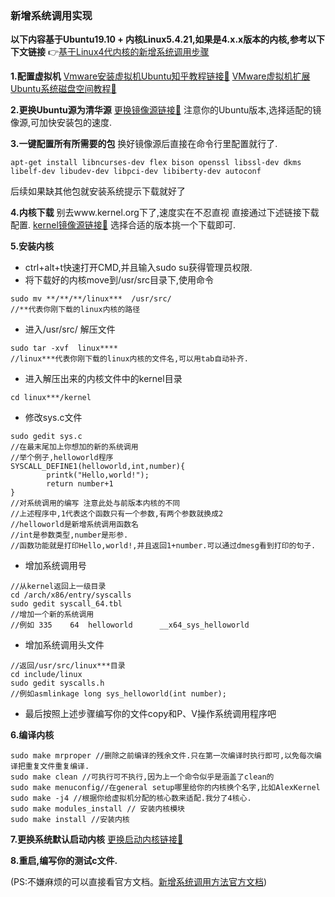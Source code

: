 ### 新增系统调用实现

**以下内容基于Ubuntu19.10 + 内核Linux5.4.21,如果是4.x.x版本的内核,参考以下下文链接**
👉[基于Linux4代内核的新增系统调用步骤](https://blog.csdn.net/qq_41175905/article/details/80529245)

**1.配置虚拟机**
[Vmware安装虚拟机Ubuntu知乎教程链接🔗](https://zhuanlan.zhihu.com/p/38797088)
[VMware虚拟机扩展Ubuntu系统磁盘空间教程🔗](https://blog.csdn.net/daemon_2017/article/details/80660372)



**2.更换Ubuntu源为清华源**
[更换镜像源链接🔗](https://blog.csdn.net/yumei1998/article/details/83214433)
注意你的Ubuntu版本,选择适配的镜像源,可加快安装包的速度.



**3.一键配置所有所需要的包**
换好镜像源后直接在命令行里配置就行了.

```
apt-get install libncurses-dev flex bison openssl libssl-dev dkms libelf-dev libudev-dev libpci-dev libiberty-dev autoconf
```
后续如果缺其他包就安装系统提示下载就好了



**4.内核下载**
别去www.kernel.org下了,速度实在不忍直视
直接通过下述链接下载配置.
[kernel镜像源链接🔗](http://ftp.sjtu.edu.cn/sites/ftp.kernel.org/pub/linux/kernel/)
选择合适的版本挑一个下载即可.



**5.安装内核**

- ctrl+alt+t快速打开CMD,并且输入sudo su获得管理员权限.
- 将下载好的内核move到/usr/src目录下,使用命令

```
sudo mv **/**/**/linux***  /usr/src/
//**代表你刚下载的linux内核的路径
```
- 进入/usr/src/ 解压文件

```
sudo tar -xvf  linux****
//linux***代表你刚下载的linux内核的文件名,可以用tab自动补齐.
```

- 进入解压出来的内核文件中的kernel目录

```
cd linux***/kernel
```

- 修改sys.c文件

```
sudo gedit sys.c
//在最末尾加上你想加的新的系统调用
//举个例子,helloworld程序
SYSCALL_DEFINE1(helloworld,int,number){
        printk("Hello,world!");
        return number+1
}
//对系统调用的编写 注意此处与前版本内核的不同
//上述程序中,1代表这个函数只有一个参数,有两个参数就换成2
//helloworld是新增系统调用函数名
//int是参数类型,number是形参.
//函数功能就是打印Hello,world!,并且返回1+number.可以通过dmesg看到打印的句子.
```

- 增加系统调用号

```
//从kernel返回上一级目录
cd /arch/x86/entry/syscalls
sudo gedit syscall_64.tbl
//增加一个新的系统调用
//例如 335    64  helloworld      __x64_sys_helloworld
```

- 增加系统调用头文件

```
//返回/usr/src/linux***目录
cd include/linux
sudo gedit syscalls.h
//例如asmlinkage long sys_helloworld(int number);
```
- 最后按照上述步骤编写你的文件copy和P、V操作系统调用程序吧



**6.编译内核**

```
sudo make mrproper //删除之前编译的残余文件.只在第一次编译时执行即可,以免每次编译把重复文件重复编译.
sudo make clean //可执行可不执行,因为上一个命令似乎是涵盖了clean的
sudo make menuconfig//在general setup哪里给你的内核换个名字,比如AlexKernel
sudo make -j4 //根据你给虚拟机分配的核心数来适配.我分了4核心.
sudo make modules_install // 安装内核模块
sudo make install //安装内核
```

**7.更换系统默认启动内核**
[更换启动内核链接🔗](https://blog.csdn.net/cf_wu95/article/details/85984956)



**8.重启,编写你的测试c文件.**



(PS:不嫌麻烦的可以直接看官方文档。[新增系统调用方法官方文档](https://www.kernel.org/doc/html/latest/process/adding-syscalls.html))

